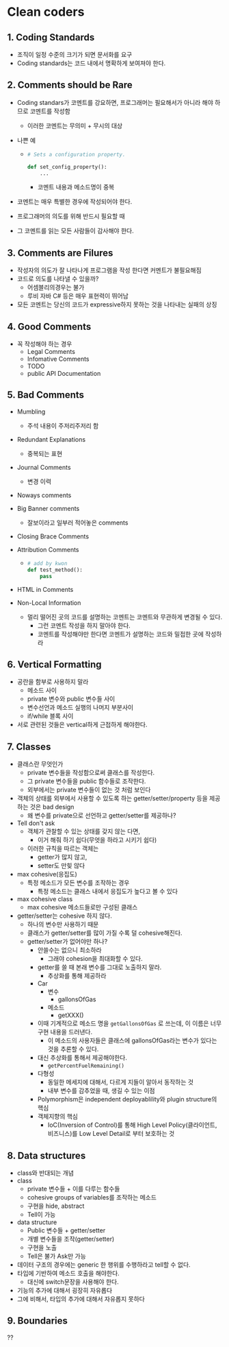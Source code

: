 # Clean coders



## 1. Coding Standards

* 조직이 일정 수준의 크기가 되면 문서화를 요구
* Coding standards는 코드 내에서 명확하게 보여져야 한다.



## 2. Comments should be Rare

* Coding standars가 코멘트를 강요하면, 프로그래머는 필요해서가 아니라 해야 하므로 코멘트를 작성함

  * 이러한 코멘트는 무의미 + 무시의 대상

* 나쁜 예

  * ```python
    # Sets a configuration property.
    
    def set_config_property():
        ...
    ```

    * 코멘트 내용과 메소드명이 중복

* 코멘트는 매우 특별한 경우에 작성되어야 한다.

* 프로그래머의 의도를 위해 반드시 필요할 때

* 그 코멘트를 읽는 모든 사람들이 감사해야 한다.



## 3. Comments are Filures

* 작성자의 의도가 잘 나타나게 프로그램을 작성 한다면 커멘트가 불필요해짐
* 코드로 의도를 나타낼 수 있을까?
  * 어셈블리의경우는 불가
  * 루비 자바 C# 등은 매우 표현력이 뛰어남
* 모든 코멘트는 당신의 코드가 expressive하지 못하는 것을 나타내는 실패의 상징





## 4. Good Comments

* 꼭 작성해야 하는 경우
  * Legal Comments
  * Infomative Comments
  * TODO
  * public API Documentation



## 5. Bad Comments

* Mumbling

  * 주석 내용이 주저리주저리 함

* Redundant Explanations

  * 중복되는 표현

* Journal Comments

  * 변경 이력

* Noways comments

* Big Banner comments

  * 잘보이라고 일부러 적어놓은 comments

* Closing Brace Comments

* Attribution Comments

  * ```python
    # add by kwon
    def test_method():
        pass
    ```

* HTML in Comments

* Non-Local Information

  * 멀리 떨어진 곳의 코드를 설명하는 코멘트는 코멘트와 무관하게 변경될 수 있다.
    * 그런 코멘트 작성을 하지 말아야 한다.
    * 코멘트를 작성해야만 한다면 코멘트가 설명하는 코드와 밀접한 곳에 작성하라



## 6. Vertical Formatting

* 공란을 함부로 사용하지 말라
  * 메소드 사이
  * private 변수와 public 변수들 사이
  * 변수선언과 메소드 실행의 나머지 부분사이
  * if/while 블록 사이
* 서로 관련된 것들은 vertical하게 근접하게 해야한다.



## 7. Classes

* 클래스란 무엇인가
  * private 변수들을 작성함으로써 클래스를 작성한다.
  * 그 private 변수들을 public 함수들로 조작한다.
  * 외부에서는 private 변수들이 없는 것 처럼 보인다
* 객체의 상태를 외부에서 사용할 수 있도록 하는 getter/setter/property 등을 제공하는 것은 bad design
  * 왜 변수를 private으로 선언하고 getter/setter를 제공하나?
* Tell don't ask
  * 객체가 관찰할 수 있는 상태를 갖지 않는 다면,
    * 이거 해줘 하기 쉽다(무엇을 하라고 시키기 쉽다)
  * 이러한 규칙을 따르는 객체는
    * getter가 많지 않고,
    * setter도 만힞 않다
* max cohesive(응집도)
  * 특정 메소드가 모든 변수를 조작하는 경우
    * 특정 메소드는 클래스 내에서 응집도가 높다고 볼 수 있다
* max cohesive class
  * max cohesive 메소드들로만 구성된 클래스
* getter/setter는 cohesive 하지 않다.
  * 하나의 변수만 사용하기 때문
  * 클래스가 getter/setter를 많이 가질 수록 덜 cohesive해진다.
  * getter/setter가 없어야만 하나?
    * 안쓸수는 없으니 최소하라
      * 그래야 cohesion을 최대화할 수 있다.
    * getter를 쓸 때 본래 변수를 그대로 노출하지 말라.
      * 추상화를 통해 제공하라
    * Car
      * 변수
        * gallonsOfGas
      * 메소드
        * getXXX()
    * 이때 기계적으로 메소드 명을 `getGallonsOfGas` 로 쓰는데, 이 이름은 너무 구현 내용을 드러낸다.
      * 이 메소드의 사용자들은 클래스에 gallonsOfGas라는 변수가 있다는 것을 추론할 수 있다.
    * 대신 추상화를 통해서 제공해야한다.
      * `getPercentFuelRemaining()`
    * 다형성
      * 동일한 메세지에 대해서, 다르게 지들이 알아서 동작하는 것
      * 내부 변수를 감추었을 때, 생길 수 있는 이점 
    * Polymorphism은 independent deployablility와 plugin structure의 핵심
    * 객체지향의 핵심
      * IoC(Inversion of Control)를 통해 High Level Policy(클라이언트, 비즈니스)를 Low Level Detail로 부터 보호하는 것

## 8. Data structures

* class와 반대되는 개념
* class
  * private 변수들 + 이를 다루는 함수들
  * cohesive groups of variables를 조작하는 메소드
  * 구현을 hide, abstract
  * Tell이 가능
* data structure
  * Public 변수들 + getter/setter
  * 개별 변수들을 조작(getter/setter)
  * 구현을 노출
  * Tell은 불가 Ask만 가능
* 데이터 구조의 경우에는 generic 한 행위를 수행하라고 tell할 수 없다.
* 타입에 기반하여 메소드 호출을 해야한다.
  * 대신에 switch문장을 사용해야 한다.
* 기능의 추가에 대해서 굉장히 자유롭다
* 그에 비해서, 타입의 추가에 대해서 자유롭지 못하다





## 9. Boundaries

??